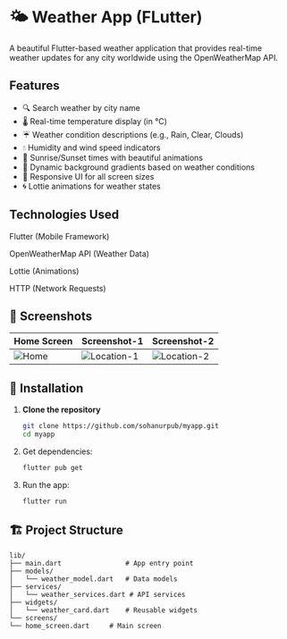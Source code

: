 # 🌤️ Weather App (FLutter)

A beautiful Flutter-based weather application that provides real-time weather updates for any city worldwide using the OpenWeatherMap API.

## Features

- 🔍 Search weather by city name
- 🌡️ Real-time temperature display (in °C)
- ☔ Weather condition descriptions (e.g., Rain, Clear, Clouds)
- 💧 Humidity and wind speed indicators
- 🌅 Sunrise/Sunset times with beautiful animations
- 🎨 Dynamic background gradients based on weather conditions
- 📱 Responsive UI for all screen sizes
- 🌀 Lottie animations for weather states

## Technologies Used
Flutter (Mobile Framework)

OpenWeatherMap API (Weather Data)

Lottie (Animations)

HTTP (Network Requests)

## 📱 Screenshots

| Home Screen | Screenshot-1 | Screenshot-2 |
|-------------|-------------|-------------|
| ![Home](Images/Rajshahi.jpg) | ![Location-1](Images/Bogra.jpg) | ![Location-2](Images/Islamabad.jpg)
## 🚀 Installation

1. **Clone the repository**
   ```bash
   git clone https://github.com/sohanurpub/myapp.git
   cd myapp

2. Get dependencies:

   ```bash
   flutter pub get

3. Run the app:

   ```bash
   flutter run

## 🏗️ Project Structure

    lib/
    ├── main.dart                # App entry point
    ├── models/
    │   └── weather_model.dart   # Data models
    ├── services/
    │   └── weather_services.dart # API services
    ├── widgets/
    │   └── weather_card.dart    # Reusable widgets
    └── screens/
    └── home_screen.dart     # Main screen
